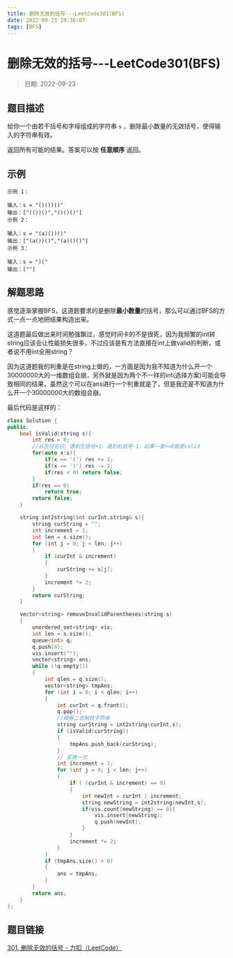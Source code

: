 ```yaml
---
title: 删除无效的括号---LeetCode301(BFS)
date: 2022-09-23 19:36:07
tags: [BFS]
---
```

# 删除无效的括号---LeetCode301(BFS)
> 日期: 2022-09-23

## 题目描述

给你一个由若干括号和字母组成的字符串 `s` ，删除最小数量的无效括号，使得输入的字符串有效。

返回所有可能的结果。答案可以按 **任意顺序** 返回。

## 示例

```
示例 1：

输入：s = "()())()"
输出：["(())()","()()()"]
示例 2：

输入：s = "(a)())()"
输出：["(a())()","(a)()()"]
示例 3：

输入：s = ")("
输出：[""]

```

## 解题思路

感觉逐渐掌握BFS，这道题要求的是删除**最小数量**的括号，那么可以通过BFS的方式一点一点地把结果构造出来。

这道题最后做出来时间勉强飘过，感觉时间卡的不是很死，因为我频繁的int转string应该会让性能损失很多，不过应该是有方法直接在int上做valid的判断，或者说不用int全用string？

因为这道题我的判重是在string上做的，一方面是因为我不知道为什么开一个30000000大的一维数组会崩，另外就是因为两个不一样的int(选择方案)可能会导致相同的结果，虽然这个可以在ans进行一个判重就是了，但是我还是不知道为什么开一个30000000大的数组会崩。

最后代码是这样的：

```cpp
class Solution {
public:
    bool isValid(string s){
        int res = 0;
        //从左往右扫，遇到左括号+1，遇到右括号-1，如果一直>=0就是valid
        for(auto x:s){
            if(x == '(') res += 1;
            if(x == ')') res -= 1;
            if(res < 0) return false;
        }
        if(res == 0)
            return true;
        return false;
    }

    string int2string(int curInt,string& s){
        string curString = "";
        int increment = 1;
        int len = s.size();
        for (int j = 0; j < len; j++)
        {
            if (curInt & increment)
            {
                curString += s[j];
            }
            increment *= 2;
        }
        return curString;
    }

    vector<string> removeInvalidParentheses(string s)
    {
        unordered_set<string> vis;
        int len = s.size();
        queue<int> q;
        q.push(0);
        vis.insert("");
        vector<string> ans;
        while (!q.empty())
        {
            int qlen = q.size();
            vector<string> tmpAns;
            for (int i = 0; i < qlen; i++)
            {
                int curInt = q.front();
                q.pop();
                //根据二进制转字符串
                string curString = int2string(curInt,s);
                if (isValid(curString))
                {
                    tmpAns.push_back(curString);
                }
                // 变换一次
                int increment = 1;
                for (int j = 0; j < len; j++)
                {
                    if ( (curInt & increment) == 0)
                    {
                        int newInt = curInt | increment;
                        string newString = int2string(newInt,s);
                        if(vis.count(newString) == 0){
                            vis.insert(newString);
                            q.push(newInt);
                        }
                    }
                    increment *= 2;
                }
            }
            if (tmpAns.size() > 0)
            {
                ans = tmpAns;
            }
        }
        return ans;
    }
};
```



## 题目链接

[301. 删除无效的括号 - 力扣（LeetCode）](https://leetcode.cn/problems/remove-invalid-parentheses/)